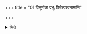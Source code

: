 +++
title = "01 विभूर्मात्रा प्रभूः पित्रेत्यश्वनामानि"

+++

<details><summary>थिते</summary>

विभूर्मात्रा प्रभूः पित्रेत्यश्वनामानि १
</details>

